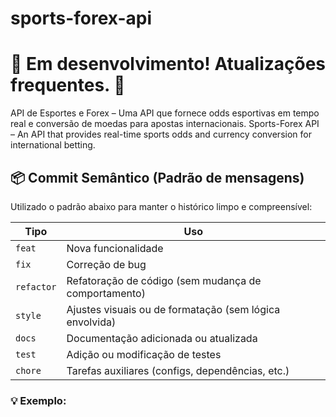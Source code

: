 # sports-forex-api
# 🚧 Em desenvolvimento! Atualizações frequentes. 🚀

API de Esportes e Forex – Uma API que fornece odds esportivas em tempo real e conversão de moedas para apostas internacionais. Sports-Forex API – An API that provides real-time sports odds and currency conversion for international betting.

## 📦 Commit Semântico (Padrão de mensagens)

Utilizado o padrão abaixo para manter o histórico limpo e compreensível:

| Tipo       | Uso                                                       |
|------------|-----------------------------------------------------------|
| `feat`     | Nova funcionalidade                                       |
| `fix`      | Correção de bug                                           |
| `refactor` | Refatoração de código (sem mudança de comportamento)      |
| `style`    | Ajustes visuais ou de formatação (sem lógica envolvida)   |
| `docs`     | Documentação adicionada ou atualizada                     |
| `test`     | Adição ou modificação de testes                           |
| `chore`    | Tarefas auxiliares (configs, dependências, etc.)          |

### 💡 Exemplo: